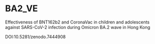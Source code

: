 # BA2_VE
Effectiveness of BNT162b2 and CoronaVac in children and adolescents against SARS-CoV-2 infection during Omicron BA.2 wave in Hong Kong

DOI:10.5281/zenodo.7444908
